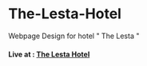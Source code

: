 # The-Lesta-Hotel
Webpage Design for hotel " The Lesta "

<h4>Live at : <a href="https://thelestahotel.my.canva.site/">The Lesta Hotel</a></h4>
